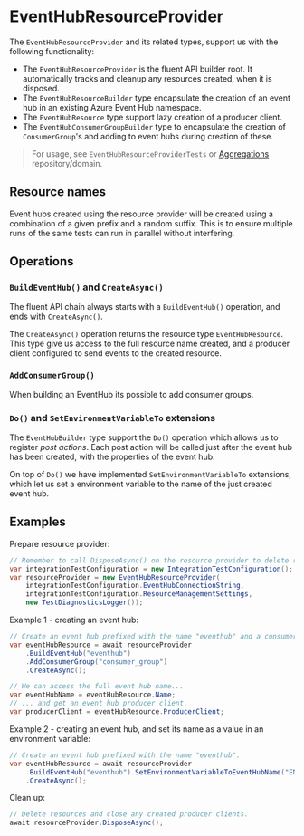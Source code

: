 # EventHubResourceProvider

The `EventHubResourceProvider` and its related types, support us with the following functionality:

- The `EventHubResourceProvider` is the fluent API builder root. It automatically tracks and cleanup any resources created, when it is disposed.
- The `EventHubResourceBuilder` type encapsulate the creation of an event hub in an existing Azure Event Hub namespace.
- The `EventHubResource` type support lazy creation of a producer client.
- The `EventHubConsumerGroupBuilder` type to encapsulate the creation of `ConsumerGroup`'s and adding to event hubs during creation of these.

> For usage, see `EventHubResourceProviderTests` or [Aggregations](https://github.com/Energinet-DataHub/geh-aggregations) repository/domain.

## Resource names

Event hubs created using the resource provider will be created using a combination of a given prefix and a random suffix. This is to ensure multiple runs of the same tests can run in parallel without interfering.

## Operations

### `BuildEventHub()` and `CreateAsync()`

The fluent API chain always starts with a `BuildEventHub()` operation, and ends with `CreateAsync()`.

The `CreateAsync()` operation returns the resource type `EventHubResource`. This type give us access to the full resource name created, and a producer client configured to send events to the created resource.

### `AddConsumerGroup()`

When building an EventHub its possible to add consumer groups.

### `Do()` and `SetEnvironmentVariableTo` extensions

The `EventHubBuilder` type support the `Do()` operation which allows us to register *post actions*. Each post action will be called just after the event hub has been created, with the properties of the event hub.

On top of `Do()` we have implemented `SetEnvironmentVariableTo` extensions, which let us set a environment variable to the name of the just created event hub.

## Examples

Prepare resource provider:

```csharp
// Remember to call DisposeAsync() on the resource provider to delete resources and close producer client connections.
var integrationTestConfiguration = new IntegrationTestConfiguration();
var resourceProvider = new EventHubResourceProvider(
    integrationTestConfiguration.EventHubConnectionString,
    integrationTestConfiguration.ResourceManagementSettings,
    new TestDiagnosticsLogger());
```

Example 1 - creating an event hub:

```csharp
// Create an event hub prefixed with the name "eventhub" and a consumergroup with name "consumer_group" (without optional user metadata).
var eventHubResource = await resourceProvider
    .BuildEventHub("eventhub")
    .AddConsumerGroup("consumer_group")
    .CreateAsync();

// We can access the full event hub name...
var eventHubName = eventHubResource.Name;
// ... and get an event hub producer client.
var producerClient = eventHubResource.ProducerClient;
```

Example 2 - creating an event hub, and set its name as a value in an environment variable:

```csharp
// Create an event hub prefixed with the name "eventhub".
var eventHubResource = await resourceProvider
    .BuildEventHub("eventhub").SetEnvironmentVariableToEventHubName("ENV_EVENTHUB")
    .CreateAsync();
```

Clean up:

```csharp
// Delete resources and close any created producer clients.
await resourceProvider.DisposeAsync();
```
